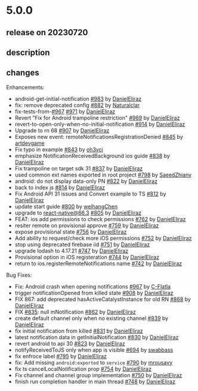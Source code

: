 # 5.0.0

## release on 20230720
## description
## changes
Enhancements:

* android-get-initial-notification <a href="https://github.com/wix/react-native-notifications/pull/983" data-hovercard-type="pull_request" data-hovercard-url="/wix/react-native-notifications/pull/983/hovercard">#983</a> by <a href="https://github.com/DanielEliraz">DanielEliraz</a>
* fix: remove deprecated config <a href="https://github.com/wix/react-native-notifications/pull/882" data-hovercard-type="pull_request" data-hovercard-url="/wix/react-native-notifications/pull/882/hovercard">#882</a> by <a href="https://github.com/Naturalclar">Naturalclar</a>
* fix-tests-from-<a class="issue-link js-issue-link" data-error-text="Failed to load title" data-id="1704696482" data-permission-text="Title is private" data-url="https://github.com/wix/react-native-notifications/issues/967" data-hovercard-type="pull_request" data-hovercard-url="/wix/react-native-notifications/pull/967/hovercard" href="https://github.com/wix/react-native-notifications/pull/967">#967</a> <a href="https://github.com/wix/react-native-notifications/pull/971" data-hovercard-type="pull_request" data-hovercard-url="/wix/react-native-notifications/pull/971/hovercard">#971</a> by <a href="https://github.com/DanielEliraz">DanielEliraz</a>
* Revert "Fix for Android trampoline restriction" <a href="https://github.com/wix/react-native-notifications/pull/969" data-hovercard-type="pull_request" data-hovercard-url="/wix/react-native-notifications/pull/969/hovercard">#969</a> by <a href="https://github.com/DanielEliraz">DanielEliraz</a>
* revert-to-open-only-when-no-initial-notification <a href="https://github.com/wix/react-native-notifications/pull/914" data-hovercard-type="pull_request" data-hovercard-url="/wix/react-native-notifications/pull/914/hovercard">#914</a> by <a href="https://github.com/DanielEliraz">DanielEliraz</a>
* Upgrade to rn 68 <a href="https://github.com/wix/react-native-notifications/pull/907" data-hovercard-type="pull_request" data-hovercard-url="/wix/react-native-notifications/pull/907/hovercard">#907</a> by <a href="https://github.com/DanielEliraz">DanielEliraz</a>
* Exposes new event: remoteNotificationsRegistrationDenied <a href="https://github.com/wix/react-native-notifications/pull/845" data-hovercard-type="pull_request" data-hovercard-url="/wix/react-native-notifications/pull/845/hovercard">#845</a> by <a href="https://github.com/artdevgame">artdevgame</a>
* Fix typo in example <a href="https://github.com/wix/react-native-notifications/pull/843" data-hovercard-type="pull_request" data-hovercard-url="/wix/react-native-notifications/pull/843/hovercard">#843</a> by <a href="https://github.com/oh3vci">oh3vci</a>
* emphasize NotificationReceivedBackground ios guide <a href="https://github.com/wix/react-native-notifications/pull/838" data-hovercard-type="pull_request" data-hovercard-url="/wix/react-native-notifications/pull/838/hovercard">#838</a> by <a href="https://github.com/DanielEliraz">DanielEliraz</a>
* Fix trampoline on target sdk 31 <a href="https://github.com/wix/react-native-notifications/pull/837" data-hovercard-type="pull_request" data-hovercard-url="/wix/react-native-notifications/pull/837/hovercard">#837</a> by <a href="https://github.com/DanielEliraz">DanielEliraz</a>
* used common ext names exported in root project <a href="https://github.com/wix/react-native-notifications/pull/798" data-hovercard-type="pull_request" data-hovercard-url="/wix/react-native-notifications/pull/798/hovercard">#798</a> by <a href="https://github.com/SaeedZhiany">SaeedZhiany</a>
* android: do not display data-only PN <a href="https://github.com/wix/react-native-notifications/pull/822" data-hovercard-type="pull_request" data-hovercard-url="/wix/react-native-notifications/pull/822/hovercard">#822</a> by <a href="https://github.com/DanielEliraz">DanielEliraz</a>
* back to index js <a href="https://github.com/wix/react-native-notifications/pull/814" data-hovercard-type="pull_request" data-hovercard-url="/wix/react-native-notifications/pull/814/hovercard">#814</a> by <a href="https://github.com/DanielEliraz">DanielEliraz</a>
* Fix Android API 31 issues and Convert example to TS <a href="https://github.com/wix/react-native-notifications/pull/812" data-hovercard-type="pull_request" data-hovercard-url="/wix/react-native-notifications/pull/812/hovercard">#812</a> by <a href="https://github.com/DanielEliraz">DanielEliraz</a>
* update start guide <a href="https://github.com/wix/react-native-notifications/pull/800" data-hovercard-type="pull_request" data-hovercard-url="/wix/react-native-notifications/pull/800/hovercard">#800</a> by <a href="https://github.com/weihangChen">weihangChen</a>
* upgrade to react-native@66.3 <a href="https://github.com/wix/react-native-notifications/pull/805" data-hovercard-type="pull_request" data-hovercard-url="/wix/react-native-notifications/pull/805/hovercard">#805</a> by <a href="https://github.com/DanielEliraz">DanielEliraz</a>
* FEAT: ios add permissions to check permissions <a href="https://github.com/wix/react-native-notifications/pull/762" data-hovercard-type="pull_request" data-hovercard-url="/wix/react-native-notifications/pull/762/hovercard">#762</a> by <a href="https://github.com/DanielEliraz">DanielEliraz</a>
* resiter remote on provisional approve <a href="https://github.com/wix/react-native-notifications/pull/759" data-hovercard-type="pull_request" data-hovercard-url="/wix/react-native-notifications/pull/759/hovercard">#759</a> by <a href="https://github.com/DanielEliraz">DanielEliraz</a>
* expose provisional state <a href="https://github.com/wix/react-native-notifications/pull/756" data-hovercard-type="pull_request" data-hovercard-url="/wix/react-native-notifications/pull/756/hovercard">#756</a> by <a href="https://github.com/DanielEliraz">DanielEliraz</a>
* Add ability to request/check more iOS permissions <a href="https://github.com/wix/react-native-notifications/pull/752" data-hovercard-type="pull_request" data-hovercard-url="/wix/react-native-notifications/pull/752/hovercard">#752</a> by <a href="https://github.com/DanielEliraz">DanielEliraz</a>
* stop using deprecated firebase iid <a href="https://github.com/wix/react-native-notifications/pull/751" data-hovercard-type="pull_request" data-hovercard-url="/wix/react-native-notifications/pull/751/hovercard">#751</a> by <a href="https://github.com/DanielEliraz">DanielEliraz</a>
* upgrade lodash to 4.17.21 <a href="https://github.com/wix/react-native-notifications/pull/747" data-hovercard-type="pull_request" data-hovercard-url="/wix/react-native-notifications/pull/747/hovercard">#747</a> by <a href="https://github.com/DanielEliraz">DanielEliraz</a>
* Provisional option in iOS registeration <a href="https://github.com/wix/react-native-notifications/pull/744" data-hovercard-type="pull_request" data-hovercard-url="/wix/react-native-notifications/pull/744/hovercard">#744</a> by <a href="https://github.com/DanielEliraz">DanielEliraz</a>
* return to ios.registerRemoteNotifications name <a href="https://github.com/wix/react-native-notifications/pull/742" data-hovercard-type="pull_request" data-hovercard-url="/wix/react-native-notifications/pull/742/hovercard">#742</a> by <a href="https://github.com/DanielEliraz">DanielEliraz</a>

Bug Fixes:

* Fix: Android crash when opening notifications <a href="https://github.com/wix/react-native-notifications/pull/967" data-hovercard-type="pull_request" data-hovercard-url="/wix/react-native-notifications/pull/967/hovercard">#967</a> by <a href="https://github.com/C-Flatla">C-Flatla</a>
* trigger notificationOpened from killed state <a href="https://github.com/wix/react-native-notifications/pull/908" data-hovercard-type="pull_request" data-hovercard-url="/wix/react-native-notifications/pull/908/hovercard">#908</a> by <a href="https://github.com/DanielEliraz">DanielEliraz</a>
* FIX 867: add deprecated hasActiveCatalystInstance for old RN <a href="https://github.com/wix/react-native-notifications/pull/868" data-hovercard-type="pull_request" data-hovercard-url="/wix/react-native-notifications/pull/868/hovercard">#868</a> by <a href="https://github.com/DanielEliraz">DanielEliraz</a>
* FIX <a class="issue-link js-issue-link" data-error-text="Failed to load title" data-id="1162543618" data-permission-text="Title is private" data-url="https://github.com/wix/react-native-notifications/issues/835" data-hovercard-type="issue" data-hovercard-url="/wix/react-native-notifications/issues/835/hovercard" href="https://github.com/wix/react-native-notifications/issues/835">#835</a>: null mNotification <a href="https://github.com/wix/react-native-notifications/pull/862" data-hovercard-type="pull_request" data-hovercard-url="/wix/react-native-notifications/pull/862/hovercard">#862</a> by <a href="https://github.com/DanielEliraz">DanielEliraz</a>
* create default channel only when no existing channel <a href="https://github.com/wix/react-native-notifications/pull/839" data-hovercard-type="pull_request" data-hovercard-url="/wix/react-native-notifications/pull/839/hovercard">#839</a> by <a href="https://github.com/DanielEliraz">DanielEliraz</a>
* fix initial notification from killed <a href="https://github.com/wix/react-native-notifications/pull/831" data-hovercard-type="pull_request" data-hovercard-url="/wix/react-native-notifications/pull/831/hovercard">#831</a> by <a href="https://github.com/DanielEliraz">DanielEliraz</a>
* latest notification data in getInitialNotification <a href="https://github.com/wix/react-native-notifications/pull/830" data-hovercard-type="pull_request" data-hovercard-url="/wix/react-native-notifications/pull/830/hovercard">#830</a> by <a href="https://github.com/DanielEliraz">DanielEliraz</a>
* revert android to api 30 <a href="https://github.com/wix/react-native-notifications/pull/823" data-hovercard-type="pull_request" data-hovercard-url="/wix/react-native-notifications/pull/823/hovercard">#823</a> by <a href="https://github.com/DanielEliraz">DanielEliraz</a>
* notifyReceivedToJS only when app is visible <a href="https://github.com/wix/react-native-notifications/pull/694" data-hovercard-type="pull_request" data-hovercard-url="/wix/react-native-notifications/pull/694/hovercard">#694</a> by <a href="https://github.com/swabbass">swabbass</a>
* fix enfroce label <a href="https://github.com/wix/react-native-notifications/pull/795" data-hovercard-type="pull_request" data-hovercard-url="/wix/react-native-notifications/pull/795/hovercard">#795</a> by <a href="https://github.com/DanielEliraz">DanielEliraz</a>
* fix: Add missing <code>android:exported</code> to <code>service</code> <a href="https://github.com/wix/react-native-notifications/pull/790" data-hovercard-type="pull_request" data-hovercard-url="/wix/react-native-notifications/pull/790/hovercard">#790</a> by <a href="https://github.com/mrousavy">mrousavy</a>
* fix ts cancelLocalNotification prop <a href="https://github.com/wix/react-native-notifications/pull/754" data-hovercard-type="pull_request" data-hovercard-url="/wix/react-native-notifications/pull/754/hovercard">#754</a> by <a href="https://github.com/DanielEliraz">DanielEliraz</a>
* Fix channel and channel group implementation <a href="https://github.com/wix/react-native-notifications/pull/750" data-hovercard-type="pull_request" data-hovercard-url="/wix/react-native-notifications/pull/750/hovercard">#750</a> by <a href="https://github.com/DanielEliraz">DanielEliraz</a>
* finish run completion handler in main thread <a href="https://github.com/wix/react-native-notifications/pull/748" data-hovercard-type="pull_request" data-hovercard-url="/wix/react-native-notifications/pull/748/hovercard">#748</a> by <a href="https://github.com/DanielEliraz">DanielEliraz</a>


